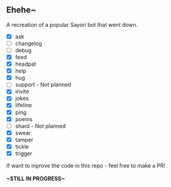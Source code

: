 ## Ehehe~

A recreation of a popular Sayori bot that went down.

- [x] ask 
- [ ] changelog
- [ ] debug
- [x] feed
- [x] headpat
- [x] help
- [x] hug
- [ ] support - Not planned
- [x] invite
- [x] jokes
- [x] lifeline
- [x] ping
- [x] poems
- [ ] shard - Not planned
- [x] swear
- [x] tamper
- [x] tickle
- [x] trigger

If want to inprove the code in this repo - feel free to make a PR!
<br>
<br>
**\~STILL IN PROGRESS\~**
